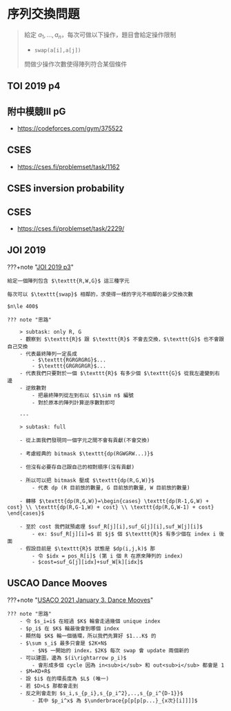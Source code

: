 # 序列交換問題
> 給定 $a_1,...,a_n$，每次可做以下操作，題目會給定操作限制
> - $\texttt{swap(a[i],a[j])}$
>
> 問做少操作次數使得陣列符合某個條件
## TOI 2019 p4

## 附中模競III pG
- https://codeforces.com/gym/375522

## CSES 
- https://cses.fi/problemset/task/1162
## CSES inversion probability

## CSES 
- https://cses.fi/problemset/task/2229/

## JOI 2019
???+note "[JOI 2019 p3](https://loj.ac/p/3012)"

    給定一個陣列包含 $\texttt{R,W,G}$ 這三種字元
    
    每次可以 $\texttt{swap}$ 相鄰的，求使得一樣的字元不相鄰的最少交換次數
    
    $n\le 400$
    
    ??? note "思路"
    	
        > subtask: only R, G
        - 觀察到 $\texttt{R}$ 跟 $\texttt{R}$ 不會去交換，$\texttt{G}$ 也不會跟自己交換
        - 代表最終陣列一定長成 
            - $\texttt{RGRGRGRG}$...
            - $\texttt{GRGRGRGR}$...
        - 代表我們只要對於一個 $\texttt{R}$ 有多少個 $\texttt{G}$ 從我左邊變到右邊
        - 逆敘數對
            - 把最終陣列從左到右以 $1\sim n$ 編號
            - 對於原本的陣列計算逆序數對即可
		
		---
		
        > subtask: full
        
        - 從上面我們發現同一個字元之間不會有貢獻(不會交換)

        - 考慮經典的 bitmask $\texttt{dp(RGWGRW...)}$

        - 但沒有必要存自己跟自己的相對順序(沒有貢獻)

        - 所以可以把 bitmask 壓成 $\texttt{dp(R,G,W)}$
            - 代表 dp (R 目前放的數量, G 目前放的數量, W 目前放的數量)

        - 轉移 $\texttt{dp(R,G,W)}=\begin{cases} \texttt{dp(R-1,G,W) + cost} \\ \texttt{dp(R,G-1,W) + cost} \\ \texttt{dp(R,G,W-1) + cost} \end{cases}$

        - 至於 cost 我們就預處理 $suf_R[j][i],suf_G[j][i],suf_W[j][i]$
            - ex: $suf_R[j][i]=$ 前 $j$ 個 $\texttt{R}$ 有多少個在 index i 後面
        - 假設目前是 $\texttt{R}$ 狀態是 $dp(i,j,k)$ 那
            - 令 $idx = pos_R[i]$ (第 i 個 R 在原來陣列的 index)
            - $cost=suf_G[j][idx]+suf_W[k][idx]$


## USCAO Dance Mooves

???+note "[USACO 2021 January 3. Dance Mooves](http://www.usaco.org/index.php?page=viewproblem2&cpid=1091)" 

	??? note "思路"
		- 令 $s_i=i$ 在經過 $K$ 輪會走過幾個 unique index
        - $p_i$ 在 $K$ 輪最後會到哪個 index
        - 顯然每 $K$ 輪一個循環，所以我們先算好 $1...K$ 的
        - $\sum s_i$ 最多只會是 $2K+N$ 
            - $N$ 一開始的 index，$2K$ 每次 swap 會 update 兩個新的
        - 可以建圖，邊為 $(i\rightarrow p_i)$
            - 會形成多個 cycle 因為 in<sub>i</sub> 和 out<sub>i</sub> 都會是 1
        - $M=KD+R$
        - 設 $i$ 在的環長度為 $L$ (唯一)
        - 若 $D>L$ 那都會走到
        - 反之則會走到 $s_i,s_{p_i},s_{p_i^2},..,s_{p_i^{D-1}}$
            - 其中 $p_i^x$ 為 $\underbrace{p[p[p[p...}_{x次}[i]]]]$

